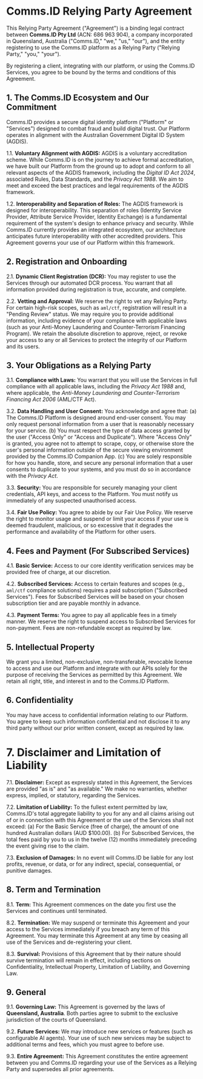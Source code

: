 # **Comms.ID Relying Party Agreement**

<!--
**Effective Date:** [automatically managed by CI/CD pipeline using Git history]
**Version:** [Automated from package.json]
-->

This Relying Party Agreement ("Agreement") is a binding legal contract between **Comms.ID Pty Ltd** (ACN: 686 963 904), a company incorporated in Queensland, Australia ("Comms.ID," "we," "us," "our"), and the entity registering to use the Comms.ID platform as a Relying Party ("Relying Party," "you," "your").

By registering a client, integrating with our platform, or using the Comms.ID Services, you agree to be bound by the terms and conditions of this Agreement.

## **1. The Comms.ID Ecosystem and Our Commitment**

Comms.ID provides a secure digital identity platform ("Platform" or "Services") designed to combat fraud and build digital trust. Our Platform operates in alignment with the Australian Government Digital ID System (AGDIS).

1.1. **Voluntary Alignment with AGDIS:** AGDIS is a voluntary accreditation scheme. While Comms.ID is on the journey to achieve formal accreditation, we have built our Platform from the ground up to adopt and conform to all relevant aspects of the AGDIS framework, including the _Digital ID Act 2024_, associated Rules, Data Standards, and the _Privacy Act 1988_. We aim to meet and exceed the best practices and legal requirements of the AGDIS framework.

1.2. **Interoperability and Separation of Roles:** The AGDIS framework is designed for interoperability. This separation of roles (Identity Service Provider, Attribute Service Provider, Identity Exchange) is a fundamental requirement of the system's design to enhance privacy and security. While Comms.ID currently provides an integrated ecosystem, our architecture anticipates future interoperability with other accredited providers. This Agreement governs your use of our Platform within this framework.

## **2. Registration and Onboarding**

2.1. **Dynamic Client Registration (DCR):** You may register to use the Services through our automated DCR process. You warrant that all information provided during registration is true, accurate, and complete.

2.2. **Vetting and Approval:** We reserve the right to vet any Relying Party. For certain high-risk scopes, such as `aml/ctf`, registration will result in a "Pending Review" status. We may require you to provide additional information, including evidence of your compliance with applicable laws (such as your Anti-Money Laundering and Counter-Terrorism Financing Program). We retain the absolute discretion to approve, reject, or revoke your access to any or all Services to protect the integrity of our Platform and its users.

## **3. Your Obligations as a Relying Party**

3.1. **Compliance with Laws:** You warrant that you will use the Services in full compliance with all applicable laws, including the _Privacy Act 1988_ and, where applicable, the _Anti-Money Laundering and Counter-Terrorism Financing Act 2006_ (AML/CTF Act).

3.2. **Data Handling and User Consent:** You acknowledge and agree that:
(a) The Comms.ID Platform is designed around end-user consent. You may only request personal information from a user that is reasonably necessary for your service.
(b) You must respect the type of data access granted by the user ("Access Only" or "Access and Duplicate"). Where "Access Only" is granted, you agree not to attempt to scrape, copy, or otherwise store the user's personal information outside of the secure viewing environment provided by the Comms.ID Companion App.
(c) You are solely responsible for how you handle, store, and secure any personal information that a user consents to duplicate to your systems, and you must do so in accordance with the _Privacy Act_.

3.3. **Security:** You are responsible for securely managing your client credentials, API keys, and access to the Platform. You must notify us immediately of any suspected unauthorised access.

3.4. **Fair Use Policy:** You agree to abide by our Fair Use Policy. We reserve the right to monitor usage and suspend or limit your access if your use is deemed fraudulent, malicious, or so excessive that it degrades the performance and availability of the Platform for other users.

## **4. Fees and Payment (For Subscribed Services)**

4.1. **Basic Service:** Access to our core identity verification services may be provided free of charge, at our discretion.

4.2. **Subscribed Services:** Access to certain features and scopes (e.g., `aml/ctf` compliance solutions) requires a paid subscription ("Subscribed Services"). Fees for Subscribed Services will be based on your chosen subscription tier and are payable monthly in advance.

4.3. **Payment Terms:** You agree to pay all applicable fees in a timely manner. We reserve the right to suspend access to Subscribed Services for non-payment. Fees are non-refundable except as required by law.

## **5. Intellectual Property**

We grant you a limited, non-exclusive, non-transferable, revocable license to access and use our Platform and integrate with our APIs solely for the purpose of receiving the Services as permitted by this Agreement. We retain all right, title, and interest in and to the Comms.ID Platform.

## **6. Confidentiality**

You may have access to confidential information relating to our Platform. You agree to keep such information confidential and not disclose it to any third party without our prior written consent, except as required by law.

# **7. Disclaimer and Limitation of Liability**

7.1. **Disclaimer:** Except as expressly stated in this Agreement, the Services are provided "as is" and "as available." We make no warranties, whether express, implied, or statutory, regarding the Services.

7.2. **Limitation of Liability:** To the fullest extent permitted by law, Comms.ID's total aggregate liability to you for any and all claims arising out of or in connection with this Agreement or the use of the Services shall not exceed:
(a) For the Basic Service (free of charge), the amount of one hundred Australian dollars (AUD $100.00).
(b) For Subscribed Services, the total fees paid by you to us in the twelve (12) months immediately preceding the event giving rise to the claim.

7.3. **Exclusion of Damages:** In no event will Comms.ID be liable for any lost profits, revenue, or data, or for any indirect, special, consequential, or punitive damages.

## **8. Term and Termination**

8.1. **Term:** This Agreement commences on the date you first use the Services and continues until terminated.

8.2. **Termination:** We may suspend or terminate this Agreement and your access to the Services immediately if you breach any term of this Agreement. You may terminate this Agreement at any time by ceasing all use of the Services and de-registering your client.

8.3. **Survival:** Provisions of this Agreement that by their nature should survive termination will remain in effect, including sections on Confidentiality, Intellectual Property, Limitation of Liability, and Governing Law.

## **9. General**

9.1. **Governing Law:** This Agreement is governed by the laws of **Queensland, Australia**. Both parties agree to submit to the exclusive jurisdiction of the courts of Queensland.

9.2. **Future Services:** We may introduce new services or features (such as configurable AI agents). Your use of such new services may be subject to additional terms and fees, which you must agree to before use.

9.3. **Entire Agreement:** This Agreement constitutes the entire agreement between you and Comms.ID regarding your use of the Services as a Relying Party and supersedes all prior agreements.
